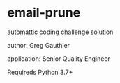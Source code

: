 # email-prune
automattic coding challenge solution

author: Greg Gauthier

application: Senior Quality Engineer 

Requireds Python 3.7+

